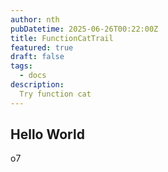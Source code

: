 ```yaml
---
author: nth
pubDatetime: 2025-06-26T00:22:00Z
title: FunctionCatTrail
featured: true
draft: false
tags:
  - docs
description:
  Try function cat
---
```


## Hello World

o7
